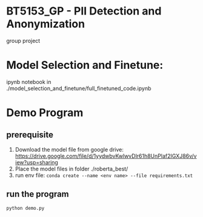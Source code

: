 # BT5153_GP - PII Detection and Anonymization
group project

# Model Selection and Finetune:
ipynb notebook in ./model_selection_and_finetune/full_finetuned_code.ipynb

# Demo Program
## prerequisite
1. Download the model file from google drive: https://drive.google.com/file/d/1yydwbvKwlwvDlr61h8UnPlaf2IGXJ86v/view?usp=sharing
2. Place the model files in folder ./roberta_best/
3. run env file: `conda create --name <env name> --file requirements.txt`

## run the program
`python demo.py`
